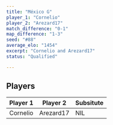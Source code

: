 ```yaml
---
title: "México G"
player_1: "Cornelio"
player_2: "Arezard17"
match_difference: "0-1"
map_difference: "1-3"
seed: "#88"
average_elo: "1454"
excerpt: "Cornelio and Arezard17"
status: "Qualified"

---
```

## Players

| Player 1 | Player 2 | Subsitute |
| -- | -- | -- |
| Cornelio | Arezard17 | NIL |
